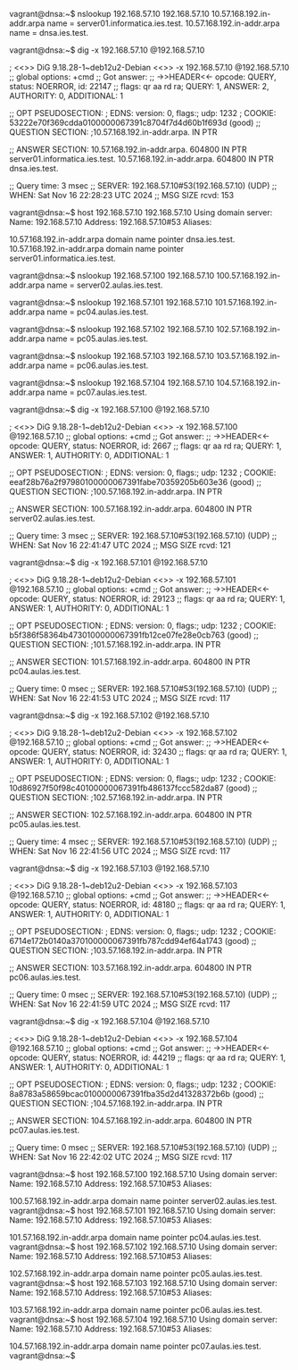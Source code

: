 vagrant@dnsa:~$ nslookup 192.168.57.10 192.168.57.10
10.57.168.192.in-addr.arpa      name = server01.informatica.ies.test.
10.57.168.192.in-addr.arpa      name = dnsa.ies.test.

vagrant@dnsa:~$ dig -x 192.168.57.10 @192.168.57.10

; <<>> DiG 9.18.28-1~deb12u2-Debian <<>> -x 192.168.57.10 @192.168.57.10
;; global options: +cmd
;; Got answer:
;; ->>HEADER<<- opcode: QUERY, status: NOERROR, id: 22147
;; flags: qr aa rd ra; QUERY: 1, ANSWER: 2, AUTHORITY: 0, ADDITIONAL: 1

;; OPT PSEUDOSECTION:
; EDNS: version: 0, flags:; udp: 1232
; COOKIE: 53222e70f369cdda0100000067391c8704f7d4d60b1f693d (good)
;; QUESTION SECTION:
;10.57.168.192.in-addr.arpa.    IN      PTR

;; ANSWER SECTION:
10.57.168.192.in-addr.arpa. 604800 IN   PTR     server01.informatica.ies.test.
10.57.168.192.in-addr.arpa. 604800 IN   PTR     dnsa.ies.test.

;; Query time: 3 msec
;; SERVER: 192.168.57.10#53(192.168.57.10) (UDP)
;; WHEN: Sat Nov 16 22:28:23 UTC 2024
;; MSG SIZE  rcvd: 153

vagrant@dnsa:~$ host 192.168.57.10 192.168.57.10
Using domain server:
Name: 192.168.57.10
Address: 192.168.57.10#53
Aliases:

10.57.168.192.in-addr.arpa domain name pointer dnsa.ies.test.
10.57.168.192.in-addr.arpa domain name pointer server01.informatica.ies.test.

















vagrant@dnsa:~$ nslookup 192.168.57.100 192.168.57.10
100.57.168.192.in-addr.arpa     name = server02.aulas.ies.test.

vagrant@dnsa:~$ nslookup 192.168.57.101 192.168.57.10
101.57.168.192.in-addr.arpa     name = pc04.aulas.ies.test.

vagrant@dnsa:~$ nslookup 192.168.57.102 192.168.57.10
102.57.168.192.in-addr.arpa     name = pc05.aulas.ies.test.

vagrant@dnsa:~$ nslookup 192.168.57.103 192.168.57.10
103.57.168.192.in-addr.arpa     name = pc06.aulas.ies.test.

vagrant@dnsa:~$ nslookup 192.168.57.104 192.168.57.10
104.57.168.192.in-addr.arpa     name = pc07.aulas.ies.test.

vagrant@dnsa:~$ dig -x 192.168.57.100 @192.168.57.10

; <<>> DiG 9.18.28-1~deb12u2-Debian <<>> -x 192.168.57.100 @192.168.57.10
;; global options: +cmd
;; Got answer:
;; ->>HEADER<<- opcode: QUERY, status: NOERROR, id: 2667
;; flags: qr aa rd ra; QUERY: 1, ANSWER: 1, AUTHORITY: 0, ADDITIONAL: 1

;; OPT PSEUDOSECTION:
; EDNS: version: 0, flags:; udp: 1232
; COOKIE: eeaf28b76a2f97980100000067391fabe70359205b603e36 (good)
;; QUESTION SECTION:
;100.57.168.192.in-addr.arpa.   IN      PTR

;; ANSWER SECTION:
100.57.168.192.in-addr.arpa. 604800 IN  PTR     server02.aulas.ies.test.

;; Query time: 3 msec
;; SERVER: 192.168.57.10#53(192.168.57.10) (UDP)
;; WHEN: Sat Nov 16 22:41:47 UTC 2024
;; MSG SIZE  rcvd: 121

vagrant@dnsa:~$ dig -x 192.168.57.101 @192.168.57.10

; <<>> DiG 9.18.28-1~deb12u2-Debian <<>> -x 192.168.57.101 @192.168.57.10
;; global options: +cmd
;; Got answer:
;; ->>HEADER<<- opcode: QUERY, status: NOERROR, id: 29123
;; flags: qr aa rd ra; QUERY: 1, ANSWER: 1, AUTHORITY: 0, ADDITIONAL: 1

;; OPT PSEUDOSECTION:
; EDNS: version: 0, flags:; udp: 1232
; COOKIE: b5f386f58364b4730100000067391fb12ce07fe28e0cb763 (good)
;; QUESTION SECTION:
;101.57.168.192.in-addr.arpa.   IN      PTR

;; ANSWER SECTION:
101.57.168.192.in-addr.arpa. 604800 IN  PTR     pc04.aulas.ies.test.

;; Query time: 0 msec
;; SERVER: 192.168.57.10#53(192.168.57.10) (UDP)
;; WHEN: Sat Nov 16 22:41:53 UTC 2024
;; MSG SIZE  rcvd: 117

vagrant@dnsa:~$ dig -x 192.168.57.102 @192.168.57.10

; <<>> DiG 9.18.28-1~deb12u2-Debian <<>> -x 192.168.57.102 @192.168.57.10
;; global options: +cmd
;; Got answer:
;; ->>HEADER<<- opcode: QUERY, status: NOERROR, id: 32430
;; flags: qr aa rd ra; QUERY: 1, ANSWER: 1, AUTHORITY: 0, ADDITIONAL: 1

;; OPT PSEUDOSECTION:
; EDNS: version: 0, flags:; udp: 1232
; COOKIE: 10d86927f50f98c40100000067391fb486137fccc582da87 (good)
;; QUESTION SECTION:
;102.57.168.192.in-addr.arpa.   IN      PTR

;; ANSWER SECTION:
102.57.168.192.in-addr.arpa. 604800 IN  PTR     pc05.aulas.ies.test.

;; Query time: 4 msec
;; SERVER: 192.168.57.10#53(192.168.57.10) (UDP)
;; WHEN: Sat Nov 16 22:41:56 UTC 2024
;; MSG SIZE  rcvd: 117

vagrant@dnsa:~$ dig -x 192.168.57.103 @192.168.57.10

; <<>> DiG 9.18.28-1~deb12u2-Debian <<>> -x 192.168.57.103 @192.168.57.10
;; global options: +cmd
;; Got answer:
;; ->>HEADER<<- opcode: QUERY, status: NOERROR, id: 48180
;; flags: qr aa rd ra; QUERY: 1, ANSWER: 1, AUTHORITY: 0, ADDITIONAL: 1

;; OPT PSEUDOSECTION:
; EDNS: version: 0, flags:; udp: 1232
; COOKIE: 6714e172b0140a370100000067391fb787cdd94ef64a1743 (good)
;; QUESTION SECTION:
;103.57.168.192.in-addr.arpa.   IN      PTR

;; ANSWER SECTION:
103.57.168.192.in-addr.arpa. 604800 IN  PTR     pc06.aulas.ies.test.

;; Query time: 0 msec
;; SERVER: 192.168.57.10#53(192.168.57.10) (UDP)
;; WHEN: Sat Nov 16 22:41:59 UTC 2024
;; MSG SIZE  rcvd: 117

vagrant@dnsa:~$ dig -x 192.168.57.104 @192.168.57.10

; <<>> DiG 9.18.28-1~deb12u2-Debian <<>> -x 192.168.57.104 @192.168.57.10
;; global options: +cmd
;; Got answer:
;; ->>HEADER<<- opcode: QUERY, status: NOERROR, id: 44219
;; flags: qr aa rd ra; QUERY: 1, ANSWER: 1, AUTHORITY: 0, ADDITIONAL: 1

;; OPT PSEUDOSECTION:
; EDNS: version: 0, flags:; udp: 1232
; COOKIE: 8a8783a58659bcac0100000067391fba35d2d41328372b6b (good)
;; QUESTION SECTION:
;104.57.168.192.in-addr.arpa.   IN      PTR

;; ANSWER SECTION:
104.57.168.192.in-addr.arpa. 604800 IN  PTR     pc07.aulas.ies.test.

;; Query time: 0 msec
;; SERVER: 192.168.57.10#53(192.168.57.10) (UDP)
;; WHEN: Sat Nov 16 22:42:02 UTC 2024
;; MSG SIZE  rcvd: 117

vagrant@dnsa:~$ host 192.168.57.100 192.168.57.10
Using domain server:
Name: 192.168.57.10
Address: 192.168.57.10#53
Aliases:

100.57.168.192.in-addr.arpa domain name pointer server02.aulas.ies.test.
vagrant@dnsa:~$ host 192.168.57.101 192.168.57.10
Using domain server:
Name: 192.168.57.10
Address: 192.168.57.10#53
Aliases:

101.57.168.192.in-addr.arpa domain name pointer pc04.aulas.ies.test.
vagrant@dnsa:~$ host 192.168.57.102 192.168.57.10
Using domain server:
Name: 192.168.57.10
Address: 192.168.57.10#53
Aliases:

102.57.168.192.in-addr.arpa domain name pointer pc05.aulas.ies.test.
vagrant@dnsa:~$ host 192.168.57.103 192.168.57.10
Using domain server:
Name: 192.168.57.10
Address: 192.168.57.10#53
Aliases:

103.57.168.192.in-addr.arpa domain name pointer pc06.aulas.ies.test.
vagrant@dnsa:~$ host 192.168.57.104 192.168.57.10
Using domain server:
Name: 192.168.57.10
Address: 192.168.57.10#53
Aliases:

104.57.168.192.in-addr.arpa domain name pointer pc07.aulas.ies.test.
vagrant@dnsa:~$




































